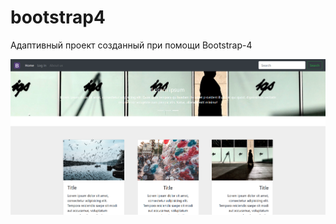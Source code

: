 # bootstrap4

Адаптивный проект созданный при помощи Bootstrap-4

![logo](https://github.com/masakras/bootstrap4/blob/master/bootstrap4.PNG)
